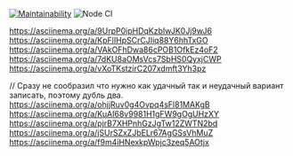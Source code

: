 [![Maintainability](https://api.codeclimate.com/v1/badges/339d26480e356bade344/maintainability)](https://codeclimate.com/github/patapiks/frontend-project-lvl1/maintainability)
![Node CI](https://github.com/patapiks/frontend-project-lvl1/workflows/Node%20CI/badge.svg)

https://asciinema.org/a/9UrpP0ipHDqKzbIwJK0Jj9wJ6
https://asciinema.org/a/KpFlIHpSCrCJIiq88Y6hhTxGO
https://asciinema.org/a/VAkOFhDwa86cPOB1OfkEz4oF2
https://asciinema.org/a/7dKU8aOMsVcs7SbHS0QyxjCWP
https://asciinema.org/a/vXoTKstzirC207xdmft3Yh3pz

// Сразу не сообразил что нужно как удачный так и неудачный вариант записать, поэтому дубль два.
https://asciinema.org/a/ohjjRuv0g4Ovpq4sFl81MAKgB
https://asciinema.org/a/KuAI68v9981H1gFW9gOgUHzXY
https://asciinema.org/a/pjrB7XHPnhGzJgTw12ZWTN2bd
https://asciinema.org/a/jSUrSZxZJbELr67AgGSsVhMuZ
https://asciinema.org/a/f9m4iHNexkpWpjc3zeq5AOtjx
